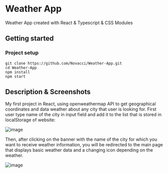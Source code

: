 # Weather App

Weather App created with React & Typescript & CSS Modules

## Getting started

### Project setup

```
git clone https://github.com/Novacci/Weather-App.git
cd Weather-App
npm install
npm start
```

## Description & Screenshots

My first project in React, using openweathermap API to get geographical coordinates and data weather about any city that user is looking for.
First user type name of the city in input field and add it to the list that is stored in localStorage of website:

![image](https://user-images.githubusercontent.com/110100579/222858169-6c8a5373-1e01-45c2-a0a9-23267c18d9f3.png)

Then, after clicking on the banner with the name of the city for which you want to receive weather information, you will be redirected to the main page that displays basic weather data and a changing icon depending on the weather.

![image](https://user-images.githubusercontent.com/110100579/222858354-29d30a9b-c10f-4271-9289-30c973136ecd.png)
